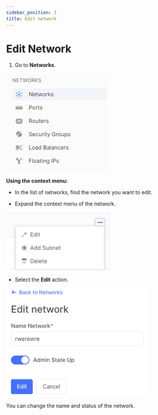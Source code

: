 ```yaml
---
sidebar_position: 3
title: Edit network
---
```


# Edit Network

1. Go to **Networks**.

![](../img/i-net1.png)

**Using the context menu:**

- In the list of networks, find the network you want to edit.

- Expand the context menu of the network.

![](../img/i-net10.png)

- Select the **Edit** action.

![](../img/i-net11.png)

You can change the name and status of the network.